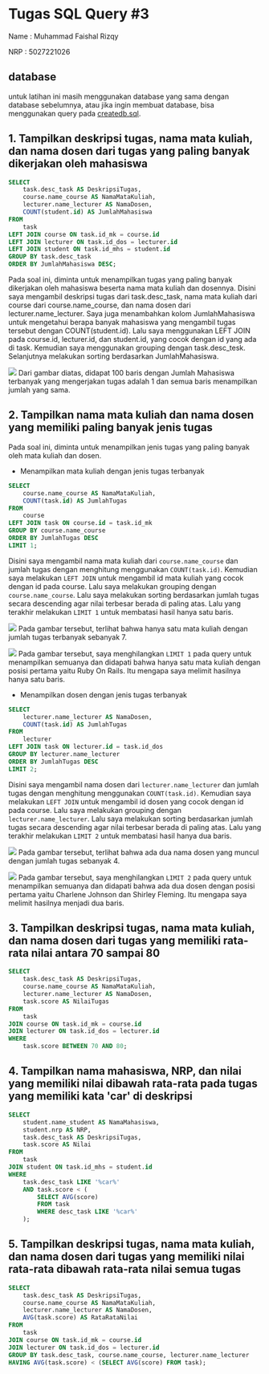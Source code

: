 # Tugas SQL Query #3
Name    : Muhammad Faishal Rizqy

NRP     : 5027221026

## database
untuk latihan ini masih menggunakan database yang sama dengan database sebelumnya, atau jika ingin membuat database, bisa menggunakan query pada [createdb.sql](https://github.com/ishal24/SBD2023/blob/main/Tugas%20SQL%20Query%20%232/createdb.sql).

## 1. Tampilkan deskripsi tugas, nama mata kuliah, dan nama dosen dari tugas yang paling banyak dikerjakan oleh mahasiswa
```sql
SELECT
    task.desc_task AS DeskripsiTugas,
    course.name_course AS NamaMataKuliah,
    lecturer.name_lecturer AS NamaDosen,
    COUNT(student.id) AS JumlahMahasiswa
FROM
    task
LEFT JOIN course ON task.id_mk = course.id
LEFT JOIN lecturer ON task.id_dos = lecturer.id
LEFT JOIN student ON task.id_mhs = student.id
GROUP BY task.desc_task
ORDER BY JumlahMahasiswa DESC;
```
Pada soal ini, diminta untuk menampilkan tugas yang paling banyak dikerjakan oleh mahasiswa beserta nama mata kuliah dan dosennya. Disini saya mengambil deskripsi tugas dari task.desc_task, nama mata kuliah dari course dari course.name_course, dan nama dosen dari lecturer.name_lecturer. Saya juga menambahkan kolom JumlahMahasiswa untuk mengetahui berapa banyak mahasiswa yang mengambil tugas tersebut dengan COUNT(student.id).
Lalu saya menggunakan LEFT JOIN pada course.id, lecturer.id, dan student.id, yang cocok dengan id yang ada di task. Kemudian saya menggunakan grouping dengan task.desc_tesk. Selanjutnya melakukan sorting berdasarkan JumlahMahasiswa.

![](img/Screenshot_1.png)
Dari gambar diatas, didapat 100 baris dengan Jumlah Mahasiswa terbanyak yang mengerjakan tugas adalah 1 dan semua baris menampilkan jumlah yang sama.


## 2. Tampilkan nama mata kuliah dan nama dosen yang memiliki paling banyak jenis tugas
Pada soal ini, diminta untuk menampilkan jenis tugas yang paling banyak oleh mata kuliah dan dosen.
- Menampilkan mata kuliah dengan jenis tugas terbanyak
```sql
SELECT
    course.name_course AS NamaMataKuliah,
    COUNT(task.id) AS JumlahTugas
FROM
    course
LEFT JOIN task ON course.id = task.id_mk
GROUP BY course.name_course
ORDER BY JumlahTugas DESC
LIMIT 1;
```
Disini saya mengambil nama mata kuliah dari ```course.name_course``` dan jumlah tugas dengan menghitung menggunakan ```COUNT(task.id)```. Kemudian saya melakukan ```LEFT JOIN``` untuk mengambil id mata kuliah yang cocok dengan id pada course. Lalu saya melakukan grouping dengan ```course.name_course```. Lalu saya melakukan sorting berdasarkan jumlah tugas secara descending agar nilai terbesar berada di paling atas. Lalu yang terakhir melakukan ```LIMIT 1``` untuk membatasi hasil hanya satu baris.

![](img/Screenshot_2.1.png)
Pada gambar tersebut, terlihat bahwa hanya satu mata kuliah dengan jumlah tugas terbanyak sebanyak 7.

![](img/Screenshot_2.2.png)
Pada gambar tersebut, saya menghilangkan ```LIMIT 1``` pada query untuk menampilkan semuanya dan didapati bahwa hanya satu mata kuliah dengan posisi pertama yaitu Ruby On Rails. Itu mengapa saya melimit hasilnya hanya satu baris.

- Menampilkan dosen dengan jenis tugas terbanyak
```sql
SELECT
    lecturer.name_lecturer AS NamaDosen,
    COUNT(task.id) AS JumlahTugas
FROM
    lecturer
LEFT JOIN task ON lecturer.id = task.id_dos
GROUP BY lecturer.name_lecturer
ORDER BY JumlahTugas DESC
LIMIT 2;
```
Disini saya mengambil nama dosen dari ```lecturer.name_lecturer``` dan jumlah tugas dengan menghitung menggunakan ```COUNT(task.id)```. Kemudian saya melakukan ```LEFT JOIN``` untuk mengambil id dosen yang cocok dengan id pada course. Lalu saya melakukan grouping dengan ```lecturer.name_lecturer```. Lalu saya melakukan sorting berdasarkan jumlah tugas secara descending agar nilai terbesar berada di paling atas. Lalu yang terakhir melakukan ```LIMIT 2``` untuk membatasi hasil hanya dua baris.

![](img/Screenshot_2.3.png)
Pada gambar tersebut, terlihat bahwa ada dua nama dosen yang muncul dengan jumlah tugas sebanyak 4.


![](img/Screenshot_2.4.png)
Pada gambar tersebut, saya menghilangkan ```LIMIT 2``` pada query untuk menampilkan semuanya dan didapati bahwa ada dua dosen dengan posisi pertama yaitu Charlene Johnson dan Shirley Fleming. Itu mengapa saya melimit hasilnya menjadi dua baris.


## 3. Tampilkan deskripsi tugas, nama mata kuliah, dan nama dosen dari tugas yang memiliki rata-rata nilai antara 70 sampai 80
```sql
SELECT
    task.desc_task AS DeskripsiTugas,
    course.name_course AS NamaMataKuliah,
    lecturer.name_lecturer AS NamaDosen,
    task.score AS NilaiTugas
FROM
    task
JOIN course ON task.id_mk = course.id
JOIN lecturer ON task.id_dos = lecturer.id
WHERE
    task.score BETWEEN 70 AND 80;
```


## 4. Tampilkan nama mahasiswa, NRP, dan nilai yang memiliki nilai dibawah rata-rata pada tugas yang memiliki kata 'car' di deskripsi
```sql
SELECT
    student.name_student AS NamaMahasiswa,
    student.nrp AS NRP,
	task.desc_task AS DeskripsiTugas,
    task.score AS Nilai
FROM
    task
JOIN student ON task.id_mhs = student.id
WHERE
    task.desc_task LIKE '%car%'
    AND task.score < (
        SELECT AVG(score) 
        FROM task 
        WHERE desc_task LIKE '%car%'
    );
```


## 5. Tampilkan deskripsi tugas, nama mata kuliah, dan nama dosen dari tugas yang memiliki nilai rata-rata dibawah rata-rata nilai semua tugas
```sql
SELECT
    task.desc_task AS DeskripsiTugas,
    course.name_course AS NamaMataKuliah,
    lecturer.name_lecturer AS NamaDosen,
    AVG(task.score) AS RataRataNilai
FROM
    task
JOIN course ON task.id_mk = course.id
JOIN lecturer ON task.id_dos = lecturer.id
GROUP BY task.desc_task, course.name_course, lecturer.name_lecturer
HAVING AVG(task.score) < (SELECT AVG(score) FROM task);
```

